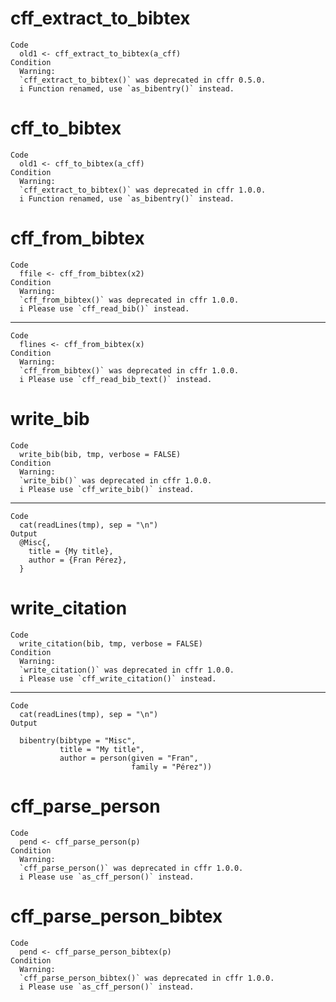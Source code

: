 # cff_extract_to_bibtex

    Code
      old1 <- cff_extract_to_bibtex(a_cff)
    Condition
      Warning:
      `cff_extract_to_bibtex()` was deprecated in cffr 0.5.0.
      i Function renamed, use `as_bibentry()` instead.

# cff_to_bibtex

    Code
      old1 <- cff_to_bibtex(a_cff)
    Condition
      Warning:
      `cff_extract_to_bibtex()` was deprecated in cffr 1.0.0.
      i Function renamed, use `as_bibentry()` instead.

# cff_from_bibtex

    Code
      ffile <- cff_from_bibtex(x2)
    Condition
      Warning:
      `cff_from_bibtex()` was deprecated in cffr 1.0.0.
      i Please use `cff_read_bib()` instead.

---

    Code
      flines <- cff_from_bibtex(x)
    Condition
      Warning:
      `cff_from_bibtex()` was deprecated in cffr 1.0.0.
      i Please use `cff_read_bib_text()` instead.

# write_bib

    Code
      write_bib(bib, tmp, verbose = FALSE)
    Condition
      Warning:
      `write_bib()` was deprecated in cffr 1.0.0.
      i Please use `cff_write_bib()` instead.

---

    Code
      cat(readLines(tmp), sep = "\n")
    Output
      @Misc{,
        title = {My title},
        author = {Fran Pérez},
      }

# write_citation

    Code
      write_citation(bib, tmp, verbose = FALSE)
    Condition
      Warning:
      `write_citation()` was deprecated in cffr 1.0.0.
      i Please use `cff_write_citation()` instead.

---

    Code
      cat(readLines(tmp), sep = "\n")
    Output
      
      bibentry(bibtype = "Misc",
               title = "My title",
               author = person(given = "Fran",
                               family = "Pérez"))

# cff_parse_person

    Code
      pend <- cff_parse_person(p)
    Condition
      Warning:
      `cff_parse_person()` was deprecated in cffr 1.0.0.
      i Please use `as_cff_person()` instead.

# cff_parse_person_bibtex

    Code
      pend <- cff_parse_person_bibtex(p)
    Condition
      Warning:
      `cff_parse_person_bibtex()` was deprecated in cffr 1.0.0.
      i Please use `as_cff_person()` instead.

